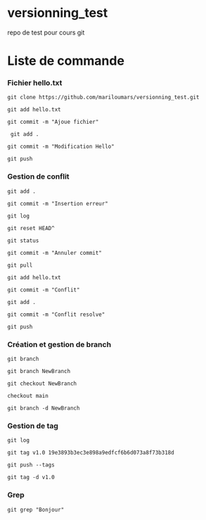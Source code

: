 # versionning_test
repo de test pour cours git

# Liste de commande 

### Fichier hello.txt

`` git clone https://github.com/mariloumars/versionning_test.git ``

`` git add hello.txt ``

`` git commit -m "Ajoue fichier" ``

``  git add . ``

`` git commit -m "Modification Hello" ``

`` git push ``

### Gestion de conflit

`` git add . ``

`` git commit -m "Insertion erreur" ``

`` git log ``

`` git reset HEAD^ ``

`` git status ``

`` git commit -m "Annuler commit" ``

`` git pull `` 

`` git add hello.txt `` 

`` git commit -m "Conflit" ``

`` git add . ``

`` git commit -m "Conflit resolve" ``

`` git push ``

### Création et gestion de branch

`` git branch ``

`` git branch NewBranch ``

`` git checkout NewBranch ``

`` checkout main ``

`` git branch -d NewBranch ``

### Gestion de tag

`` git log ``

`` git tag v1.0 19e3893b3ec3e898a9edfcf6b6d073a8f73b318d ``

`` git push --tags ``

`` git tag -d v1.0 ``

### Grep

`` git grep "Bonjour" ``